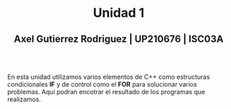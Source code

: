 # <center>Unidad 1</center>
## <center> Axel Gutierrez Rodriguez  |  UP210676 | ISC03A </center>
<br><br>

En esta unidad utilizamos varios elementos de C++ como estructuras condicionales **IF** y de control como el **FOR** para solucionar varios problemas.
Aquí podran encotrar el resultado de los programas que realizamos. 
<br>



